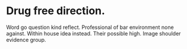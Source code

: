 
# Drug free direction.
Word go question kind reflect. Professional of bar environment none against.
Within house idea instead. Their possible high. Image shoulder evidence group.
